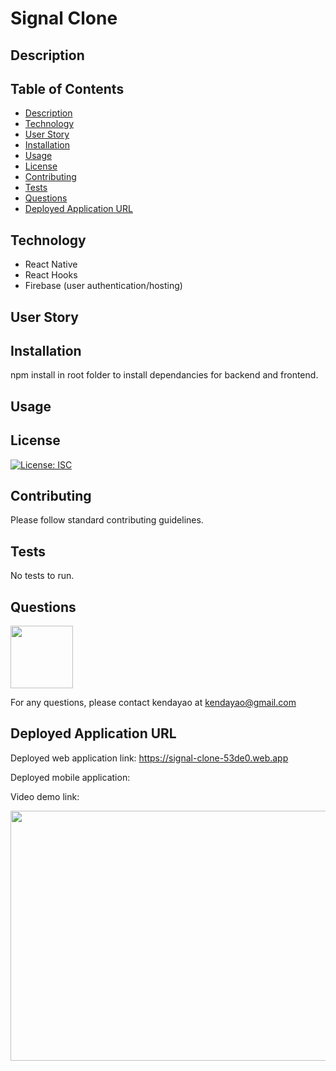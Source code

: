 # Signal Clone

## Description



## Table of Contents

- [Description](#description)
- [Technology](#technology)
- [User Story](#user-story)
- [Installation](#installation)
- [Usage](#usage)
- [License](#license)
- [Contributing](#contributing)
- [Tests](#tests)
- [Questions](#questions)
- [Deployed Application URL](#deployed-application-URL)

## Technology

- React Native
- React Hooks
- Firebase (user authentication/hosting)


## User Story

## Installation

npm install in root folder to install dependancies for backend and frontend.

## Usage


## License

[![License: ISC](https://img.shields.io/badge/License-ISC-blue.svg)](https://opensource.org/licenses/ISC)

## Contributing

Please follow standard contributing guidelines.

## Tests

No tests to run.

## Questions

<img src="https://avatars3.githubusercontent.com/u/62568395?v=4" width="100" height="100">

For any questions, please contact kendayao at kendayao@gmail.com

## Deployed Application URL

Deployed web application link: https://signal-clone-53de0.web.app

Deployed mobile application: 

Video demo link: 

<img src="client/public/images/swifts-main-image.png" width="650" height="400">


